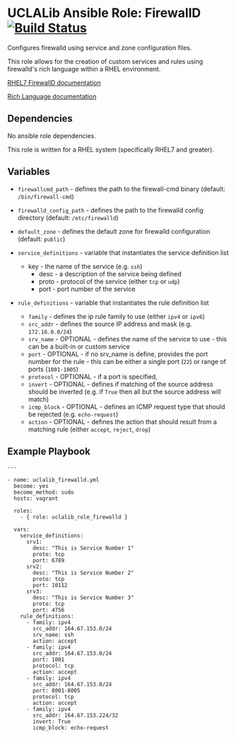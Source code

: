 # UCLALib Ansible Role: FirewallD [![Build Status](https://travis-ci.org/UCLALibrary/uclalib_role_firewalld.svg?branch=master)](https://travis-ci.org/UCLALibrary/uclalib_role_firewalld)

Configures firewalld using service and zone configuration files.

This role allows for the creation of custom services and rules using firewalld's rich language within a RHEL environment.

[RHEL7 FirewallD documentation](https://access.redhat.com/documentation/en-US/Red_Hat_Enterprise_Linux/7/html/Security_Guide/sec-Using_Firewalls.html)

[Rich Language documentation](https://fedoraproject.org/wiki/Features/FirewalldRichLanguage)

## Dependencies

No ansible role dependencies.

This role is written for a RHEL system (specifically RHEL7 and greater).

## Variables

- `firewallcmd_path` - defines the path to the firewall-cmd binary (default: `/bin/firewall-cmd`)

- `firewalld_config_path` - defines the path to the firewalld config directory (default: `/etc/firewalld`)

- `default_zone` - defines the default zone for firewalld configuration (default: `public`)

- `service_definitions` - variable that instantiates the service definition list
  - key - the name of the service (e.g. `ssh`)
    - desc - a description of the service being defined
    - proto - protocol of the service (either `tcp` or `udp`)
    - port - port number of the service

- `rule_definitions` - variable that instantiates the rule definition list
  - `family` - defines the ip rule family to use (either `ipv4` or `ipv6`)
  - `src_addr` - defines the source IP address and mask (e.g. `172.16.0.0/24`)
  - `srv_name` - OPTIONAL - defines the name of the service to use - this can be a built-in or custom service
  - `port` - OPTIONAL - if no srv_name is define, provides the port number for the rule - this can be either a single port (`22`) or range of ports (`1001-1005`)
  - `protocol` - OPTIONAL - if a port is specified,
  - `invert` - OPTIONAL - defines if matching of the source address should be inverted (e.g. if `True` then all but the source address will match)
  - `icmp_block` - OPTIONAL - defines an ICMP request type that should be rejected (e.g. `echo-request`)
  - `action` - OPTIONAL - defines the action that should result from a matching rule (either `accept`, `reject`, `drop`)

## Example Playbook

```
---

- name: uclalib_firewalld.yml
  become: yes
  become_method: sudo
  hosts: vagrant

  roles:
    - { role: uclalib_role_firewalld }

  vars:
    service_definitions:
      srv1:
        desc: "This is Service Number 1"
        proto: tcp
        port: 6789
      srv2:
        desc: "This is Service Number 2"
        proto: tcp
        port: 10112
      srv3:
        desc: "This is Service Number 3"
        proto: tcp
        port: 4756
    rule_definitions:
      - family: ipv4
        src_addr: 164.67.153.0/24
        srv_name: ssh
        action: accept
      - family: ipv4
        src_addr: 164.67.153.0/24
        port: 1001
        protocol: tcp
        action: accept
      - family: ipv4
        src_addr: 164.67.153.0/24
        port: 8001-8005
        protocol: tcp
        action: accept
      - family: ipv4
        src_addr: 164.67.153.224/32
        invert: True
        icmp_block: echo-request

```
